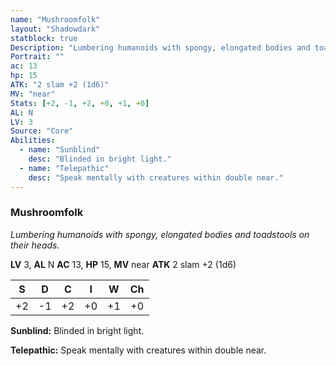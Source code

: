 ```yaml
---
name: "Mushroomfolk"
layout: "Shadowdark"
statblock: true
Description: "Lumbering humanoids with spongy, elongated bodies and toadstools on their heads."
Portrait: ""
ac: 13
hp: 15
ATK: "2 slam +2 (1d6)"
MV: "near"
Stats: [+2, -1, +2, +0, +1, +0]
AL: N
LV: 3
Source: "Core"
Abilities:
  - name: "Sunblind"
    desc: "Blinded in bright light."
  - name: "Telepathic"
    desc: "Speak mentally with creatures within double near."
---
```


### Mushroomfolk

_Lumbering humanoids with spongy, elongated bodies and toadstools on their heads._

**LV** 3, **AL** N
**AC** 13, **HP** 15, **MV** near
**ATK** 2 slam +2 (1d6)

|  S  |  D  |  C  |  I  |  W  |  Ch  |
|:---:|:---:|:---:|:---:|:---:|:----:|
| +2 | -1 | +2 | +0 | +1 | +0 |

**Sunblind:** Blinded in bright light.

**Telepathic:** Speak mentally with creatures within double near.


